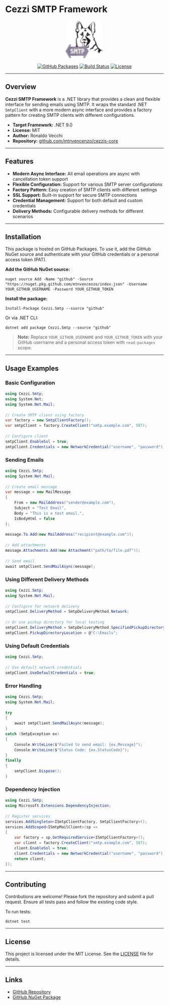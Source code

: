 # Cezzi SMTP Framework

<p align="center">
  <img src="src/Cezzi.Smtp/.pack/cezzi-smtp.png" alt="Cezzi SMTP Logo" width="120" />
</p>

<p align="center">
  <a href="https://github.com/mtnvencenzo/cezzis-core/pkgs/nuget/Cezzi.Smtp"><img src="https://img.shields.io/badge/GitHub%20Packages-Cezzi.Smtp-blue?logo=github" alt="GitHub Packages"></a>
  <a href="https://github.com/mtnvencenzo/cezzis-core/actions/workflows/cezzi-smtp-cicd.yaml"><img src="https://github.com/mtnvencenzo/cezzis-core/actions/workflows/cezzi-smtp-cicd.yaml/badge.svg" alt="Build Status"></a>
  <a href="https://opensource.org/licenses/MIT"><img src="https://img.shields.io/badge/license-MIT-blue.svg" alt="License"></a>
</p>

---

## Overview

**Cezzi SMTP Framework** is a .NET library that provides a clean and flexible interface for sending emails using SMTP. It wraps the standard .NET `SmtpClient` with a more modern async interface and provides a factory pattern for creating SMTP clients with different configurations.

- **Target Framework:** .NET 9.0
- **License:** MIT
- **Author:** Ronaldo Vecchi
- **Repository:** [github.com/mtnvencenzo/cezzis-core](https://github.com/mtnvencenzo/cezzis-core)

---

## Features

- **Modern Async Interface:** All email operations are async with cancellation token support
- **Flexible Configuration:** Support for various SMTP server configurations
- **Factory Pattern:** Easy creation of SMTP clients with different settings
- **SSL Support:** Built-in support for secure SMTP connections
- **Credential Management:** Support for both default and custom credentials
- **Delivery Methods:** Configurable delivery methods for different scenarios

---

## Installation

This package is hosted on GitHub Packages. To use it, add the GitHub NuGet source and authenticate with your GitHub credentials or a personal access token (PAT).

**Add the GitHub NuGet source:**

```shell
nuget source Add -Name "github" -Source "https://nuget.pkg.github.com/mtnvencenzo/index.json" -Username YOUR_GITHUB_USERNAME -Password YOUR_GITHUB_TOKEN
```

**Install the package:**

```shell
Install-Package Cezzi.Smtp --source "github"
```

Or via .NET CLI:

```shell
dotnet add package Cezzi.Smtp --source "github"
```

> **Note:** Replace `YOUR_GITHUB_USERNAME` and `YOUR_GITHUB_TOKEN` with your GitHub username and a personal access token with `read:packages` scope.

---

## Usage Examples

### Basic Configuration
```csharp
using Cezzi.Smtp;
using System.Net;
using System.Net.Mail;

// Create SMTP client using factory
var factory = new SmtpClientFactory();
var smtpClient = factory.CreateClient("smtp.example.com", 587);

// Configure client
smtpClient.EnableSsl = true;
smtpClient.Credentials = new NetworkCredential("username", "password");
```

### Sending Emails
```csharp
using Cezzi.Smtp;
using System.Net.Mail;

// Create email message
var message = new MailMessage
{
    From = new MailAddress("sender@example.com"),
    Subject = "Test Email",
    Body = "This is a test email.",
    IsBodyHtml = false
};

message.To.Add(new MailAddress("recipient@example.com"));

// Add attachments
message.Attachments.Add(new Attachment("path/to/file.pdf"));

// Send email
await smtpClient.SendMailAsync(message);
```

### Using Different Delivery Methods
```csharp
using Cezzi.Smtp;
using System.Net.Mail;

// Configure for network delivery
smtpClient.DeliveryMethod = SmtpDeliveryMethod.Network;

// Or use pickup directory for local testing
smtpClient.DeliveryMethod = SmtpDeliveryMethod.SpecifiedPickupDirectory;
smtpClient.PickupDirectoryLocation = @"C:\Emails";
```

### Using Default Credentials
```csharp
using Cezzi.Smtp;

// Use default network credentials
smtpClient.UseDefaultCredentials = true;
```

### Error Handling
```csharp
using Cezzi.Smtp;
using System.Net.Mail;

try
{
    await smtpClient.SendMailAsync(message);
}
catch (SmtpException ex)
{
    Console.WriteLine($"Failed to send email: {ex.Message}");
    Console.WriteLine($"Status Code: {ex.StatusCode}");
}
finally
{
    smtpClient.Dispose();
}
```

### Dependency Injection
```csharp
using Cezzi.Smtp;
using Microsoft.Extensions.DependencyInjection;

// Register services
services.AddSingleton<ISmtpClientFactory, SmtpClientFactory>();
services.AddScoped<ISmtpMailClient>(sp =>
{
    var factory = sp.GetRequiredService<ISmtpClientFactory>();
    var client = factory.CreateClient("smtp.example.com", 587);
    client.EnableSsl = true;
    client.Credentials = new NetworkCredential("username", "password");
    return client;
});
```

---

## Contributing

Contributions are welcome! Please fork the repository and submit a pull request. Ensure all tests pass and follow the existing code style.

To run tests:
```shell
dotnet test
```

---

## License

This project is licensed under the MIT License. See the [LICENSE](../LICENSE) file for details.

---

## Links
- [GitHub Repository](https://github.com/mtnvencenzo/cezzis-core)
- [GitHub NuGet Package](https://github.com/mtnvencenzo/cezzis-core/pkgs/nuget/Cezzi.Smtp) 